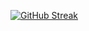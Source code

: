 [![GitHub Streak](https://streak-stats.demolab.com?user=nightzillla&theme=git-dark)](https://git.io/streak-stats)

